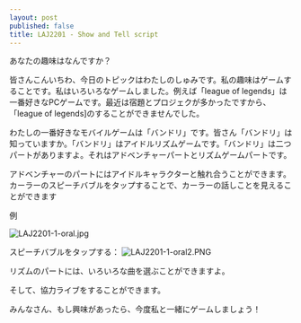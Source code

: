 ```yaml
---
layout: post
published: false
title: LAJ2201 - Show and Tell script
---
```


あなたの趣味はなんですか？

皆さんこんいちわ、今日のトピックはわたしのしゅみです。私の趣味はゲームすることです。私はいろいろなゲームしました。例えば「league of legends」は一番好きなPCゲームです。最近は宿題とプロジェクが多かったですから、「league of legends]のすることができませんでした。

わたしの一番好きなモバイルゲームは「バンドリ」です。皆さん「バンドリ」は知っていますか。「バンドリ」はアイドルリズムゲームです。「バンドリ」は二つパートがありますよ。それはアドベンチャーパートとリズムゲームパートです。

アドベンチャーのパートにはアイドルキャラクターと触れ合うことができます。カーラーのスピーチバブルをタップすることで、カーラーの話しことを見えることができます

例

![LAJ2201-1-oral.jpg]({{site.baseurl}}/img/LAJ2201-1-oral.jpg)

スピーチバブルをタップする：
![LAJ2201-1-oral2.PNG]({{site.baseurl}}/img/LAJ2201-1-oral2.PNG)


リズムのパートには、いろいろな曲を選ぶことができますよ。

そして、協力ライブをすることができます。

みんなさん、もし興味があったら、今度私と一緒にゲームしましょう！
